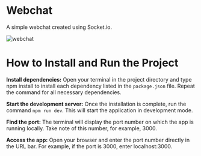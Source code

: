 # Webchat

A simple webchat created using Socket.io.

![webchat](https://github.com/user-attachments/assets/8db04cfc-984e-4c96-b920-9e7bdb41b19c)

# How to Install and Run the Project
**Install dependencies:** Open your terminal in the project directory and type npm install <dependency-name> to install each dependency listed in the `package.json` file. Repeat the command for all necessary dependencies.

**Start the development server:** Once the installation is complete, run the command ````npm run dev````. This will start the application in development mode.

**Find the port:** The terminal will display the port number on which the app is running locally. Take note of this number, for example, 3000.

**Access the app:** Open your browser and enter the port number directly in the URL bar. For example, if the port is 3000, enter localhost:3000.

